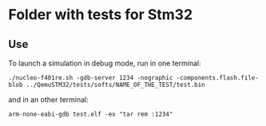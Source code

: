 # Folder with tests for Stm32

## Use 

To launch a simulation in debug mode, run in one terminal:
```
./nucleo-f401re.sh -gdb-server 1234 -nographic -components.flash.file-blob ../QemuSTM32/tests/softs/NAME_OF_THE_TEST/test.bin
```
and in an other terminal:
```
arm-none-eabi-gdb test.elf -ex "tar rem :1234"
```
